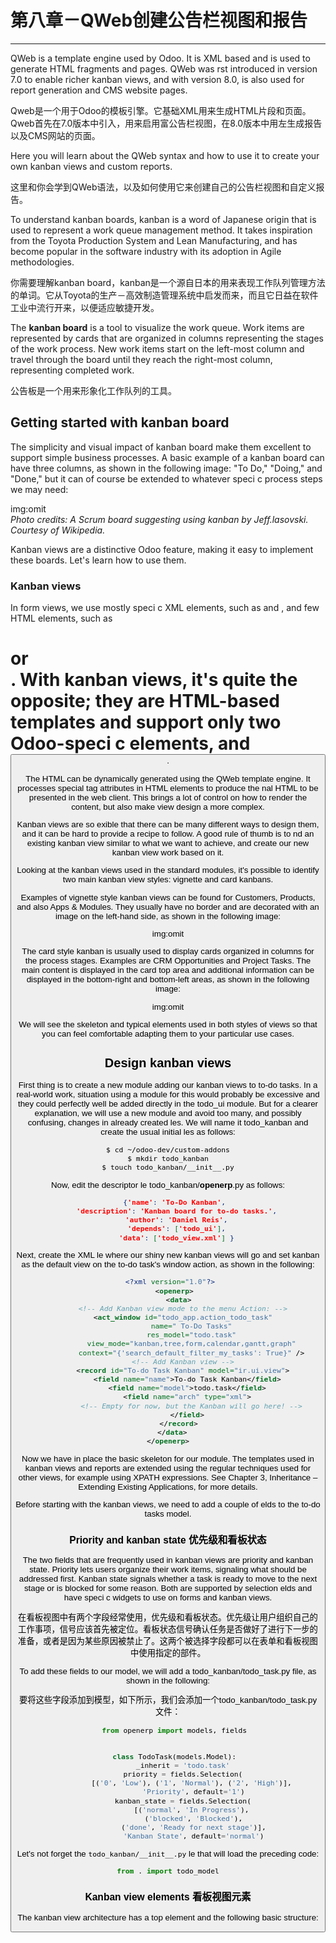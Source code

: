 # 第八章－QWeb创建公告栏视图和报告
***************

QWeb is a template engine used by Odoo. It is XML based and is used to generate HTML fragments and pages. QWeb was  rst introduced in version 7.0 to enable richer kanban views, and with version 8.0, is also used for report generation and CMS website pages.  

Qweb是一个用于Odoo的模板引擎。它基础XML用来生成HTML片段和页面。Qweb首先在7.0版本中引入，用来启用富公告栏视图，在8.0版本中用左生成报告以及CMS网站的页面。  

Here you will learn about the QWeb syntax and how to use it to create your own kanban views and custom reports.  

这里和你会学到QWeb语法，以及如何使用它来创建自己的公告栏视图和自定义报告。  

To understand kanban boards, kanban is a word of Japanese origin that is used to represent a work queue management method. It takes inspiration from the Toyota Production System and Lean Manufacturing, and has become popular in the software industry with its adoption in Agile methodologies.  

你需要理解kanban board，kanban是一个源自日本的用来表现工作队列管理方法的单词。它从Toyota的生产－高效制造管理系统中启发而来，而且它日益在软件工业中流行开来，以便适应敏捷开发。  

The **kanban board** is a tool to visualize the work queue. Work items are represented by cards that are organized in columns representing the stages of the work process. New work items start on the left-most column and travel through the board until they reach the right-most column, representing completed work.  

公告板是一个用来形象化工作队列的工具。

## Getting started with kanban board
The simplicity and visual impact of kanban board make them excellent to support simple business processes. A basic example of a kanban board can have three columns, as shown in the following image: "To Do," "Doing," and "Done," but it can of course be extended to whatever speci c process steps we may need:  

img:omit  
*Photo credits: A Scrum board suggesting using kanban by Jeff.lasovski. Courtesy of Wikipedia.*  

Kanban views are a distinctive Odoo feature, making it easy to implement these boards. Let's learn how to use them.   

### Kanban views
In form views, we use mostly speci c XML elements, such as <field> and <group>, and few HTML elements, such as <h1> or <div>. With kanban views, it's quite the opposite; they are HTML-based templates and support only two Odoo-speci c elements, <field> and <button>.  

The HTML can be dynamically generated using the QWeb template engine. It
processes special tag attributes in HTML elements to produce the  nal HTML to be
presented in the web client. This brings a lot of control on how to render the content, but also make view design a more complex.  

Kanban views are so  exible that there can be many different ways to design them, and it can be hard to provide a recipe to follow. A good rule of thumb is to  nd an existing kanban view similar to what we want to achieve, and create our new kanban view work based on it.  

Looking at the kanban views used in the standard modules, it's possible to identify two main kanban view styles: vignette and card kanbans.  

Examples of vignette style kanban views can be found for Customers, Products, and also Apps & Modules. They usually have no border and are decorated with an image on the left-hand side, as shown in the following image:  

img:omit  

The card style kanban is usually used to display cards organized in columns for
the process stages. Examples are CRM Opportunities and Project Tasks. The main content is displayed in the card top area and additional information can be displayed in the bottom-right and bottom-left areas, as shown in the following image:  

img:omit  

We will see the skeleton and typical elements used in both styles of views so that you can feel comfortable adapting them to your particular use cases.  

## Design kanban views
First thing is to create a new module adding our kanban views to to-do tasks. In a real-world work, situation using a module for this would probably be excessive and they could perfectly well be added directly in the todo_ui module. But for a clearer explanation, we will use a new module and avoid too many, and possibly confusing, changes in already created  les. We will name it todo_kanban and create the usual initial  les as follows:  

```bash
$ cd ~/odoo-dev/custom-addons
$ mkdir todo_kanban
$ touch todo_kanban/__init__.py
```

Now, edit the descriptor  le todo_kanban/__openerp__.py as follows:  

```json
   {'name': 'To-Do Kanban',
    'description': 'Kanban board for to-do tasks.',
    'author': 'Daniel Reis',
    'depends': ['todo_ui'],
    'data': ['todo_view.xml'] }
```

Next, create the XML  le where our shiny new kanban views will go and set kanban
as the default view on the to-do task's window action, as shown in the following:  

```xml
 <?xml version="1.0"?>
   <openerp>
     <data>
       <!-- Add Kanban view mode to the menu Action: -->
       <act_window id="todo_app.action_todo_task"
           name=" To-Do Tasks"
           res_model="todo.task"
           view_mode="kanban,tree,form,calendar,gantt,graph"
           context="{'search_default_filter_my_tasks': True}" />
       <!-- Add Kanban view -->
       <record id="To-do Task Kanban" model="ir.ui.view">
         <field name="name">To-do Task Kanban</field>
         <field name="model">todo.task</field>
         <field name="arch" type="xml">
           <!-- Empty for now, but the Kanban will go here! -->
         </field>
     </record>
  </data>
</openerp>
```

Now we have in place the basic skeleton for our module. The templates used in kanban views and reports are extended using the regular techniques used for other views, for example using XPATH expressions. See Chapter 3, Inheritance – Extending Existing Applications, for more details.  

Before starting with the kanban views, we need to add a couple of  elds to the to-do
tasks model.  

### Priority and kanban state 优先级和看板状态
The two fields that are frequently used in kanban views are priority and kanban state. Priority lets users organize their work items, signaling what should be addressed first. Kanban state signals whether a task is ready to move to the next stage or is blocked for some reason. Both are supported by selection  elds and have speci c widgets to use on forms and kanban views.  

在看板视图中有两个字段经常使用，优先级和看板状态。优先级让用户组织自己的工作事项，信号应该首先被定位。看板状态信号确认任务是否做好了进行下一步的准备，或者是因为某些原因被禁止了。这两个被选择字段都可以在表单和看板视图中使用指定的部件。  

To add these fields to our model, we will add a todo_kanban/todo_task.py file, as shown in the following:  

要将这些字段添加到模型，如下所示，我们会添加一个todo_kanban/todo_task.py文件：  

```python
   from openerp import models, fields


   class TodoTask(models.Model):
       _inherit = 'todo.task'
       priority = fields.Selection(
           [('0', 'Low'), ('1', 'Normal'), ('2', 'High')],
            'Priority', default='1')
       kanban_state = fields.Selection(
           [('normal', 'In Progress'),
            ('blocked', 'Blocked'),
            ('done', 'Ready for next stage')],
            'Kanban State', default='normal')
```

Let's not forget the `todo_kanban/__init__.py`  le that will load the preceding code:  

```python
from . import todo_model
```

### Kanban view elements  看板视图元素
The kanban view architecture has a <kanban> top element and the following basic structure:
